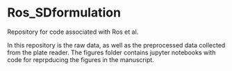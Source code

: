 # Ros_SDformulation
Repository for code associated with Ros et al.

In this repository is the raw data, as well as the preprocessed data collected from the plate reader. The figures folder contains jupyter notebooks with code for reprpducing the figures in the manuscript.
